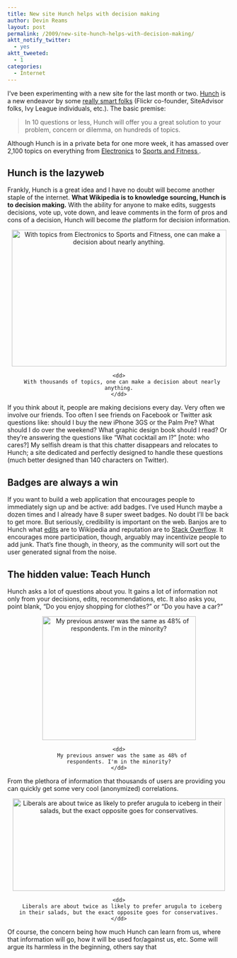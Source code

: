 ```yaml
---
title: New site Hunch helps with decision making
author: Devin Reams
layout: post
permalink: /2009/new-site-hunch-helps-with-decision-making/
aktt_notify_twitter:
  - yes
aktt_tweeted:
  - 1
categories:
  - Internet
---
```

I&#8217;ve been experimenting with a new site for the last month or two. [Hunch][1] is a new endeavor by some [really smart folks][1] (Flickr co-founder, SiteAdvisor folks, Ivy League individuals, etc.). The basic premise:

> In 10 questions or less, Hunch will offer you a great solution to your problem, concern or dilemma, on hundreds of topics.

Although Hunch is in a private beta for one more week, it has amassed over 2,100 topics on everything from [Electronics][2] to [Sports and Fitness ][3].

## Hunch is the lazyweb

Frankly, Hunch is a great idea and I have no doubt will become another staple of the internet. **What Wikipedia is to knowledge sourcing, Hunch is to decision making.** With the ability for anyone to make edits, suggests decisions, vote up, vote down, and leave comments in the form of pros and cons of a decision, Hunch will become *the* platform for decision information.

<center>
  <dl id="attachment_780" class="wp-caption aligncenter" style="max-width:485px">
    <dt>
      <a href="http://www.hunch.com/preview/browse-topics/"><img src="https://devin.rea.ms/wp/wp-content/uploads/2009/06/hunch-browse-topics1.png" alt="With topics from Electronics to Sports and Fitness, one can make a decision about nearly anything." title="Browse Topics: Hunch" width="485" height="309" class="size-full wp-image-780" /></a>
    </dt>
    
    <dd>
      With thousands of topics, one can make a decision about nearly anything.
    </dd>
  </dl>
</center>

If you think about it, people are making decisions every day. Very often we involve our friends. Too often I see friends on Facebook or Twitter ask questions like: should I buy the new iPhone 3GS or the Palm Pre? What should I do over the weekend? What graphic design book should I read? Or they&#8217;re answering the questions like &#8220;What cocktail am I?&#8221; [note: who cares?] My selfish dream is that this chatter disappears and relocates to Hunch; a site dedicated and perfectly designed to handle these questions (much better designed than 140 characters on Twitter).

## Badges are always a win

If you want to build a web application that encourages people to immediately sign up and be active: add badges. I&#8217;ve used Hunch maybe a dozen times and I already have 8 super sweet badges. No doubt I&#8217;ll be back to get more. But seriously, credibility is important on the web. Banjos are to Hunch what [edits][4] are to Wikipedia and reputation are to [Stack Overflow][5]. It encourages more participation, though, arguably may incentivize people to add junk. That&#8217;s fine though, in theory, as the community will sort out the user generated signal from the noise.

## The hidden value: Teach Hunch

Hunch asks a lot of questions about you. It gains a lot of information not only from your decisions, edits, recommendations, etc. It also asks you, point blank, &#8220;Do you enjoy shopping for clothes?&#8221; or &#8220;Do you have a car?&#8221;

<center>
  <dl id="attachment_787" class="wp-caption aligncenter" style="max-width:347px">
    <dt>
      <img src="https://devin.rea.ms/wp/wp-content/uploads/2009/06/teach-hunch.png" alt="My previous answer was the same as 48% of respondents. I&#039;m in the minority?" title="Teach Hunch" width="347" height="280" class="size-full wp-image-787" />
    </dt>
    
    <dd>
      My previous answer was the same as 48% of respondents. I'm in the minority?
    </dd>
  </dl>
</center>

From the plethora of information that thousands of users are providing you can quickly get some very cool (anonymized) correlations.

<center>
  <dl id="attachment_786" class="wp-caption aligncenter" style="max-width:480px">
    <dt>
      <a href="https://twitter.com/hunch/status/2078375764"><img src="https://devin.rea.ms/wp/wp-content/uploads/2009/06/twitter-hunch-1.png" alt="Liberals are about twice as likely to prefer arugula to iceberg in their salads, but the exact opposite goes for conservatives." title="Hunch correlation" width="480" height="209" class="size-full wp-image-786" /></a>
    </dt>
    
    <dd>
      Liberals are about twice as likely to prefer arugula to iceberg in their salads, but the exact opposite goes for conservatives.
    </dd>
  </dl>
</center>

Of course, the concern being how much Hunch can learn from us, where that information will go, how it will be used for/against us, etc. Some will argue its harmless in the beginning, others say that

 [1]: http://www.hunch.com/info/the-hunch-team/
 [2]: http://www.hunch.com/preview/browse-topics/electronics/
 [3]: http://www.hunch.com/preview/browse-topics/sports-fitness/
 [4]: http://en.wikipedia.org/wiki/Wikipedia:How_to_edit_a_page
 [5]: http://stackoverflow.com/users/16248